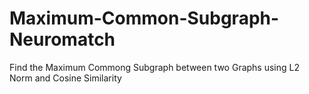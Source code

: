 # Maximum-Common-Subgraph-Neuromatch
Find the Maximum Commong Subgraph between two Graphs using L2 Norm and Cosine Similarity
